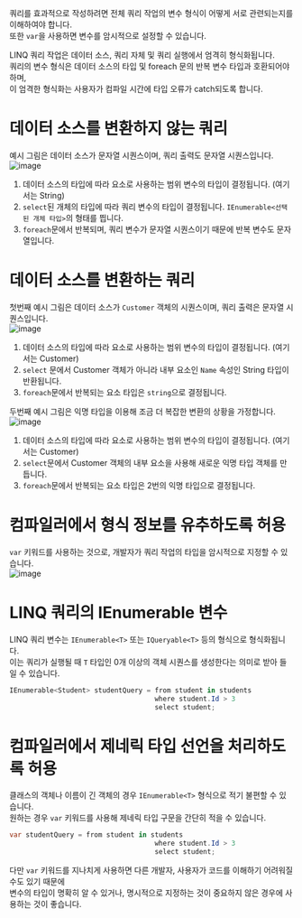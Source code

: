 쿼리를 효과적으로 작성하려면 전체 쿼리 작업의 변수 형식이 어떻게 서로 관련되는지를 이해하여야 합니다.   
또한 `var`을 사용하면 변수를 암시적으로 설정할 수 있습니다.

LINQ 쿼리 작업은 데이터 소스, 쿼리 자체 및 쿼리 실행에서 엄격히 형식화됩니다.  
쿼리의 변수 형식은 데이터 소스의 타입 및 foreach 문의 반복 변수 타입과 호환되어야 하며,     
이 엄격한 형식화는 사용자가 컴파일 시간에 타입 오류가 catch되도록 합니다.

# 데이터 소스를 변환하지 않는 쿼리
예시 그림은 데이터 소스가 문자열 시퀀스이며, 쿼리 출력도 문자열 시퀀스입니다.        
![image](https://github.com/user-attachments/assets/bafa3cae-fa6d-4372-9fb7-164469a31401)

1. 데이터 소스의 타입에 따라 요소로 사용하는 범위 변수의 타입이 결정됩니다. (여기서는 String)
2. `select`된 개체의 타입에 따라 쿼리 변수의 타입이 결정됩니다.
`IEnumerable<선택된 개체 타입>`의 형태를 띕니다.   
3. `foreach`문에서 반복되며, 쿼리 변수가 문자열 시퀀스이기 때문에 반복 변수도 문자열입니다.

# 데이터 소스를 변환하는 쿼리
첫번째 예시 그림은 데이터 소스가 `Customer` 객체의 시퀀스이며, 쿼리 출력은 문자열 시퀀스입니다.       
![image](https://github.com/user-attachments/assets/e79dc1de-134f-491b-b37c-7bc14daab8e3)

1. 데이터 소스의 타입에 따라 요소로 사용하는 범위 변수의 타입이 결정됩니다. (여기서는 Customer)
2. `select` 문에서 Customer 객체가 아니라 내부 요소인 `Name` 속성인 String 타입이 반환됩니다.
3. `foreach`문에서 반복되는 요소 타입은 `string`으로 결정됩니다.

두번째 예시 그림은 익명 타입을 이용해 조금 더 복잡한 변환의 상황을 가정합니다.       
![image](https://github.com/user-attachments/assets/d63d5556-90e0-4b8c-9009-ac93d06c0874)

1. 데이터 소스의 타입에 따라 요소로 사용하는 범위 변수의 타입이 결정됩니다. (여기서는 Customer)
2. `select`문에서 Customer 객체의 내부 요소을 사용해 새로운 익명 타입 객체를 만듭니다.
3. `foreach`문에서 반복되는 요소 타입은 2번의 익명 타입으로 결정됩니다.

# 컴파일러에서 형식 정보를 유추하도록 허용
`var` 키워드를 사용하는 것으로, 개발자가 쿼리 작업의 타입을 암시적으로 지정할 수 있습니다.     
![image](https://github.com/user-attachments/assets/4bfa525a-885e-48a1-9426-3789a3b29820)

# LINQ 쿼리의 IEnumerable<T> 변수
LINQ 쿼리 변수는 `IEnumerable<T>` 또는 `IQueryable<T>` 등의 형식으로 형식화됩니다.     
이는 쿼리가 실행될 때 `T` 타입인 0개 이상의 객체 시퀀스를 생성한다는 의미로 받아 들일 수 있습니다.     
```cs
IEnumerable<Student> studentQuery = from student in students
                                    where student.Id > 3
                                    select student;
```

# 컴파일러에서 제네릭 타입 선언을 처리하도록 허용
클래스의 객체나 이름이 긴 객체의 경우 `IEnumerable<T>` 형식으로 적기 불편할 수 있습니다.    
원하는 경우 `var` 키워드를 사용해 제네릭 타입 구문을 간단히 적을 수 있습니다. 
```cs
var studentQuery = from student in students
                                    where student.Id > 3
                                    select student;
```
다만 `var` 키워드를 지나치게 사용하면 다른 개발자, 사용자가 코드를 이해하기 어려워질 수도 있기 때문에      
변수의 타입이 명확히 알 수 있거나, 명시적으로 지정하는 것이 중요하지 않은 경우에 사용하는 것이 좋습니다.   
